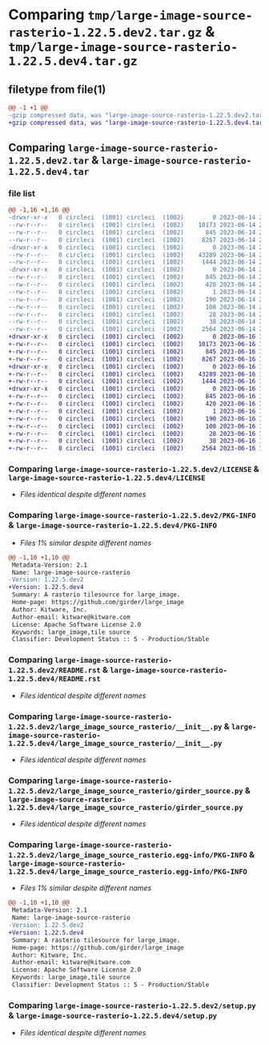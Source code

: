 # Comparing `tmp/large-image-source-rasterio-1.22.5.dev2.tar.gz` & `tmp/large-image-source-rasterio-1.22.5.dev4.tar.gz`

## filetype from file(1)

```diff
@@ -1 +1 @@
-gzip compressed data, was "large-image-source-rasterio-1.22.5.dev2.tar", last modified: Wed Jun 14 21:14:18 2023, max compression
+gzip compressed data, was "large-image-source-rasterio-1.22.5.dev4.tar", last modified: Fri Jun 16 19:49:31 2023, max compression
```

## Comparing `large-image-source-rasterio-1.22.5.dev2.tar` & `large-image-source-rasterio-1.22.5.dev4.tar`

### file list

```diff
@@ -1,16 +1,16 @@
-drwxr-xr-x   0 circleci  (1001) circleci  (1002)        0 2023-06-14 21:14:18.236878 large-image-source-rasterio-1.22.5.dev2/
--rw-r--r--   0 circleci  (1001) circleci  (1002)    10173 2023-06-14 21:14:17.000000 large-image-source-rasterio-1.22.5.dev2/LICENSE
--rw-r--r--   0 circleci  (1001) circleci  (1002)      845 2023-06-14 21:14:18.236878 large-image-source-rasterio-1.22.5.dev2/PKG-INFO
--rw-r--r--   0 circleci  (1001) circleci  (1002)     8267 2023-06-14 21:14:17.000000 large-image-source-rasterio-1.22.5.dev2/README.rst
-drwxr-xr-x   0 circleci  (1001) circleci  (1002)        0 2023-06-14 21:14:18.236878 large-image-source-rasterio-1.22.5.dev2/large_image_source_rasterio/
--rw-r--r--   0 circleci  (1001) circleci  (1002)    43289 2023-06-14 21:12:44.000000 large-image-source-rasterio-1.22.5.dev2/large_image_source_rasterio/__init__.py
--rw-r--r--   0 circleci  (1001) circleci  (1002)     1444 2023-06-14 21:12:44.000000 large-image-source-rasterio-1.22.5.dev2/large_image_source_rasterio/girder_source.py
-drwxr-xr-x   0 circleci  (1001) circleci  (1002)        0 2023-06-14 21:14:18.236878 large-image-source-rasterio-1.22.5.dev2/large_image_source_rasterio.egg-info/
--rw-r--r--   0 circleci  (1001) circleci  (1002)      845 2023-06-14 21:14:18.000000 large-image-source-rasterio-1.22.5.dev2/large_image_source_rasterio.egg-info/PKG-INFO
--rw-r--r--   0 circleci  (1001) circleci  (1002)      420 2023-06-14 21:14:18.000000 large-image-source-rasterio-1.22.5.dev2/large_image_source_rasterio.egg-info/SOURCES.txt
--rw-r--r--   0 circleci  (1001) circleci  (1002)        1 2023-06-14 21:14:18.000000 large-image-source-rasterio-1.22.5.dev2/large_image_source_rasterio.egg-info/dependency_links.txt
--rw-r--r--   0 circleci  (1001) circleci  (1002)      190 2023-06-14 21:14:18.000000 large-image-source-rasterio-1.22.5.dev2/large_image_source_rasterio.egg-info/entry_points.txt
--rw-r--r--   0 circleci  (1001) circleci  (1002)      108 2023-06-14 21:14:18.000000 large-image-source-rasterio-1.22.5.dev2/large_image_source_rasterio.egg-info/requires.txt
--rw-r--r--   0 circleci  (1001) circleci  (1002)       28 2023-06-14 21:14:18.000000 large-image-source-rasterio-1.22.5.dev2/large_image_source_rasterio.egg-info/top_level.txt
--rw-r--r--   0 circleci  (1001) circleci  (1002)       38 2023-06-14 21:14:18.236878 large-image-source-rasterio-1.22.5.dev2/setup.cfg
--rw-r--r--   0 circleci  (1001) circleci  (1002)     2564 2023-06-14 21:12:44.000000 large-image-source-rasterio-1.22.5.dev2/setup.py
+drwxr-xr-x   0 circleci  (1001) circleci  (1002)        0 2023-06-16 19:49:31.357089 large-image-source-rasterio-1.22.5.dev4/
+-rw-r--r--   0 circleci  (1001) circleci  (1002)    10173 2023-06-16 19:49:31.000000 large-image-source-rasterio-1.22.5.dev4/LICENSE
+-rw-r--r--   0 circleci  (1001) circleci  (1002)      845 2023-06-16 19:49:31.357089 large-image-source-rasterio-1.22.5.dev4/PKG-INFO
+-rw-r--r--   0 circleci  (1001) circleci  (1002)     8267 2023-06-16 19:49:31.000000 large-image-source-rasterio-1.22.5.dev4/README.rst
+drwxr-xr-x   0 circleci  (1001) circleci  (1002)        0 2023-06-16 19:49:31.357089 large-image-source-rasterio-1.22.5.dev4/large_image_source_rasterio/
+-rw-r--r--   0 circleci  (1001) circleci  (1002)    43289 2023-06-16 19:47:56.000000 large-image-source-rasterio-1.22.5.dev4/large_image_source_rasterio/__init__.py
+-rw-r--r--   0 circleci  (1001) circleci  (1002)     1444 2023-06-16 19:47:56.000000 large-image-source-rasterio-1.22.5.dev4/large_image_source_rasterio/girder_source.py
+drwxr-xr-x   0 circleci  (1001) circleci  (1002)        0 2023-06-16 19:49:31.357089 large-image-source-rasterio-1.22.5.dev4/large_image_source_rasterio.egg-info/
+-rw-r--r--   0 circleci  (1001) circleci  (1002)      845 2023-06-16 19:49:31.000000 large-image-source-rasterio-1.22.5.dev4/large_image_source_rasterio.egg-info/PKG-INFO
+-rw-r--r--   0 circleci  (1001) circleci  (1002)      420 2023-06-16 19:49:31.000000 large-image-source-rasterio-1.22.5.dev4/large_image_source_rasterio.egg-info/SOURCES.txt
+-rw-r--r--   0 circleci  (1001) circleci  (1002)        1 2023-06-16 19:49:31.000000 large-image-source-rasterio-1.22.5.dev4/large_image_source_rasterio.egg-info/dependency_links.txt
+-rw-r--r--   0 circleci  (1001) circleci  (1002)      190 2023-06-16 19:49:31.000000 large-image-source-rasterio-1.22.5.dev4/large_image_source_rasterio.egg-info/entry_points.txt
+-rw-r--r--   0 circleci  (1001) circleci  (1002)      108 2023-06-16 19:49:31.000000 large-image-source-rasterio-1.22.5.dev4/large_image_source_rasterio.egg-info/requires.txt
+-rw-r--r--   0 circleci  (1001) circleci  (1002)       28 2023-06-16 19:49:31.000000 large-image-source-rasterio-1.22.5.dev4/large_image_source_rasterio.egg-info/top_level.txt
+-rw-r--r--   0 circleci  (1001) circleci  (1002)       38 2023-06-16 19:49:31.357089 large-image-source-rasterio-1.22.5.dev4/setup.cfg
+-rw-r--r--   0 circleci  (1001) circleci  (1002)     2564 2023-06-16 19:47:56.000000 large-image-source-rasterio-1.22.5.dev4/setup.py
```

### Comparing `large-image-source-rasterio-1.22.5.dev2/LICENSE` & `large-image-source-rasterio-1.22.5.dev4/LICENSE`

 * *Files identical despite different names*

### Comparing `large-image-source-rasterio-1.22.5.dev2/PKG-INFO` & `large-image-source-rasterio-1.22.5.dev4/PKG-INFO`

 * *Files 1% similar despite different names*

```diff
@@ -1,10 +1,10 @@
 Metadata-Version: 2.1
 Name: large-image-source-rasterio
-Version: 1.22.5.dev2
+Version: 1.22.5.dev4
 Summary: A rasterio tilesource for large_image.
 Home-page: https://github.com/girder/large_image
 Author: Kitware, Inc.
 Author-email: kitware@kitware.com
 License: Apache Software License 2.0
 Keywords: large_image,tile source
 Classifier: Development Status :: 5 - Production/Stable
```

### Comparing `large-image-source-rasterio-1.22.5.dev2/README.rst` & `large-image-source-rasterio-1.22.5.dev4/README.rst`

 * *Files identical despite different names*

### Comparing `large-image-source-rasterio-1.22.5.dev2/large_image_source_rasterio/__init__.py` & `large-image-source-rasterio-1.22.5.dev4/large_image_source_rasterio/__init__.py`

 * *Files identical despite different names*

### Comparing `large-image-source-rasterio-1.22.5.dev2/large_image_source_rasterio/girder_source.py` & `large-image-source-rasterio-1.22.5.dev4/large_image_source_rasterio/girder_source.py`

 * *Files identical despite different names*

### Comparing `large-image-source-rasterio-1.22.5.dev2/large_image_source_rasterio.egg-info/PKG-INFO` & `large-image-source-rasterio-1.22.5.dev4/large_image_source_rasterio.egg-info/PKG-INFO`

 * *Files 1% similar despite different names*

```diff
@@ -1,10 +1,10 @@
 Metadata-Version: 2.1
 Name: large-image-source-rasterio
-Version: 1.22.5.dev2
+Version: 1.22.5.dev4
 Summary: A rasterio tilesource for large_image.
 Home-page: https://github.com/girder/large_image
 Author: Kitware, Inc.
 Author-email: kitware@kitware.com
 License: Apache Software License 2.0
 Keywords: large_image,tile source
 Classifier: Development Status :: 5 - Production/Stable
```

### Comparing `large-image-source-rasterio-1.22.5.dev2/setup.py` & `large-image-source-rasterio-1.22.5.dev4/setup.py`

 * *Files identical despite different names*

